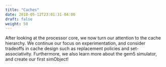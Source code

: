 ```yaml
---
title: "Caches"
date: 2018-05-12T23:01:31-04:00
draft: false
weight: 50
---
```


After looking at the processor core, we now turn our attention to the
cache hierarchy. We continue our focus on experimentation, and consider
tradeoffs in cache design such as replacement policies and
set-associativity. Furthermore, we also learn more about the gem5
simulator, and create our first simObject\!


